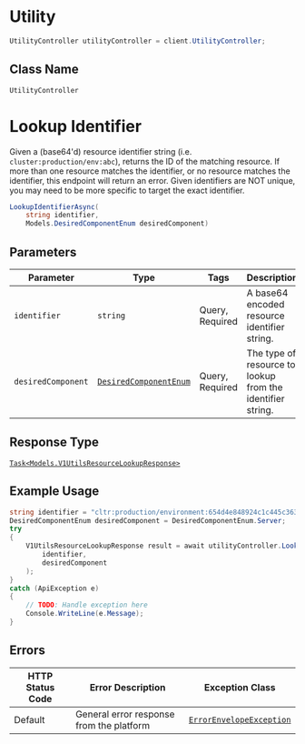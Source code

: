 # Utility

```csharp
UtilityController utilityController = client.UtilityController;
```

## Class Name

`UtilityController`


# Lookup Identifier

Given a (base64'd) resource identifier string (i.e. `cluster:production/env:abc`), returns the ID of the matching resource.
If more than one resource matches the identifier, or no resource matches the identifier, this endpoint will return an error.
Given identifiers are NOT unique, you may need to be more specific to target the exact identifier.

```csharp
LookupIdentifierAsync(
    string identifier,
    Models.DesiredComponentEnum desiredComponent)
```

## Parameters

| Parameter | Type | Tags | Description |
|  --- | --- | --- | --- |
| `identifier` | `string` | Query, Required | A base64 encoded resource identifier string. |
| `desiredComponent` | [`DesiredComponentEnum`](../../doc/models/desired-component-enum.md) | Query, Required | The type of resource to lookup from the identifier string. |

## Response Type

[`Task<Models.V1UtilsResourceLookupResponse>`](../../doc/models/v1-utils-resource-lookup-response.md)

## Example Usage

```csharp
string identifier = "cltr:production/environment:654d4e848924c1c445c3635a/container:api";
DesiredComponentEnum desiredComponent = DesiredComponentEnum.Server;
try
{
    V1UtilsResourceLookupResponse result = await utilityController.LookupIdentifierAsync(
        identifier,
        desiredComponent
    );
}
catch (ApiException e)
{
    // TODO: Handle exception here
    Console.WriteLine(e.Message);
}
```

## Errors

| HTTP Status Code | Error Description | Exception Class |
|  --- | --- | --- |
| Default | General error response from the platform | [`ErrorEnvelopeException`](../../doc/models/error-envelope-exception.md) |


